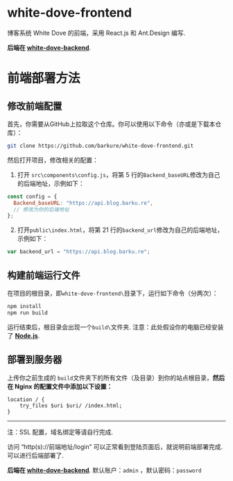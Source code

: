 # white-dove-frontend
 博客系统 White Dove 的前端，采用 React.js 和 Ant.Design 编写.

 **后端在 [white-dove-backend](https://github.com/barkure/white-dove-backend)**.
# 前端部署方法
## 修改前端配置
首先，你需要从GitHub上拉取这个仓库。你可以使用以下命令（亦或是下载本仓库）：

```bash
git clone https://github.com/barkure/white-dove-frontend.git
```
然后打开项目，修改相关的配置：
1. 打开 `src\components\config.js`，将第 5 行的`Backend_baseURL`修改为自己的后端地址，示例如下：
```javascript
const config = {
  Backend_baseURL: "https://api.blog.barku.re",
  // 修改为你的后端地址
};
```
2. 打开`public\index.html`，将第 21 行的`backend_url`修改为自己的后端地址，示例如下：
```javascript
var backend_url = "https://api.blog.barku.re";
```

## 构建前端运行文件
在项目的根目录，即`white-dove-frontend\`目录下，运行如下命令（分两次）：
```bash
npm install
npm run build
```
运行结束后，根目录会出现一个`build\`文件夹.
注意：此处假设你的电脑已经安装了 [**Node.js**](https://nodejs.org/).

## 部署到服务器
上传你之前生成的 `build`文件夹下的所有文件（及目录）到你的站点根目录，**然后在 Nginx 的配置文件中添加以下设置：**
```nginx
location / {
    try_files $uri $uri/ /index.html;
}
```
___
注：SSL 配置，域名绑定等请自行完成.

访问 “http(s)://前端地址/login” 可以正常看到登陆页面后，就说明前端部署完成.可以进行后端部署了.

**后端在 [white-dove-backend](https://github.com/barkure/white-dove-backend)**.
默认账户：`admin` ，默认密码：`password`